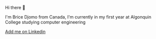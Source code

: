 Hi there 👋

I'm Brice Djomo from Canada, I'm currently in my first year at Algonquin College studying computer engineering

[Add me on Linkedin](https://www.linkedin.com/in/brice-djomo-8710b62a4/)

<!---
djom0002/djom0002 is a ✨ special ✨ repository because its `README.md` (this file) appears on your GitHub profile.
You can click the Preview link to take a look at your changes.
--->
